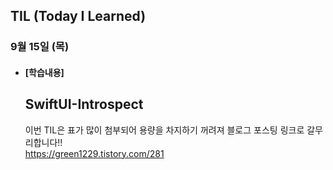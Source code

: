 ## TIL (Today I Learned)

### 9월 15일 (목)   

- #### [학습내용] 
  ## SwiftUI-Introspect
  이번 TIL은 표가 많이 첨부되어 용량을 차지하기 꺼려져 블로그 포스팅 링크로 갈무리합니다!!                         
  https://green1229.tistory.com/281
